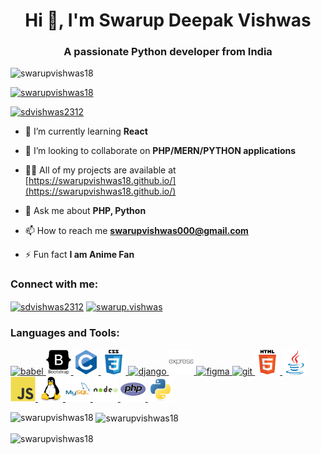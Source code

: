 <h1 align="center">Hi 👋, I'm Swarup Deepak Vishwas</h1>
<h3 align="center">A passionate Python developer from India</h3>

<p align="left"> <img src="https://komarev.com/ghpvc/?username=swarupvishwas18&label=Profile%20views&color=0e75b6&style=flat" alt="swarupvishwas18" /> </p>

<p align="left"> <a href="https://github.com/ryo-ma/github-profile-trophy"><img src="https://github-profile-trophy.vercel.app/?username=swarupvishwas18" alt="swarupvishwas18" /></a> </p>

<p align="left"> <a href="https://twitter.com/sdvishwas2312" target="blank"><img src="https://img.shields.io/twitter/follow/sdvishwas2312?logo=twitter&style=for-the-badge" alt="sdvishwas2312" /></a> </p>


- 🌱 I’m currently learning **React**

- 👯 I’m looking to collaborate on **PHP/MERN/PYTHON applications**

- 👨‍💻 All of my projects are available at [https://swarupvishwas18.github.io/](https://swarupvishwas18.github.io/)

- 💬 Ask me about **PHP, Python**

- 📫 How to reach me **swarupvishwas000@gmail.com**

- ⚡ Fun fact **I am Anime Fan**

<h3 align="left">Connect with me:</h3>
<p align="left">
<a href="https://twitter.com/sdvishwas2312" target="blank"><img align="center" src="https://raw.githubusercontent.com/rahuldkjain/github-profile-readme-generator/master/src/images/icons/Social/twitter.svg" alt="sdvishwas2312" height="30" width="40" /></a>
<a href="https://instagram.com/swarup.vishwas" target="blank"><img align="center" src="https://raw.githubusercontent.com/rahuldkjain/github-profile-readme-generator/master/src/images/icons/Social/instagram.svg" alt="swarup.vishwas" height="30" width="40" /></a>
</p>

<h3 align="left">Languages and Tools:</h3>
<p align="left"> <a href="https://babeljs.io/" target="_blank" rel="noreferrer"> <img src="https://www.vectorlogo.zone/logos/babeljs/babeljs-icon.svg" alt="babel" width="40" height="40"/> </a> <a href="https://getbootstrap.com" target="_blank" rel="noreferrer"> <img src="https://raw.githubusercontent.com/devicons/devicon/master/icons/bootstrap/bootstrap-plain-wordmark.svg" alt="bootstrap" width="40" height="40"/> </a> <a href="https://www.cprogramming.com/" target="_blank" rel="noreferrer"> <img src="https://raw.githubusercontent.com/devicons/devicon/master/icons/c/c-original.svg" alt="c" width="40" height="40"/> </a> <a href="https://www.w3schools.com/css/" target="_blank" rel="noreferrer"> <img src="https://raw.githubusercontent.com/devicons/devicon/master/icons/css3/css3-original-wordmark.svg" alt="css3" width="40" height="40"/> </a> <a href="https://www.djangoproject.com/" target="_blank" rel="noreferrer"> <img src="https://cdn.worldvectorlogo.com/logos/django.svg" alt="django" width="40" height="40"/> </a> <a href="https://expressjs.com" target="_blank" rel="noreferrer"> <img src="https://raw.githubusercontent.com/devicons/devicon/master/icons/express/express-original-wordmark.svg" alt="express" width="40" height="40"/> </a> <a href="https://www.figma.com/" target="_blank" rel="noreferrer"> <img src="https://www.vectorlogo.zone/logos/figma/figma-icon.svg" alt="figma" width="40" height="40"/> </a> <a href="https://git-scm.com/" target="_blank" rel="noreferrer"> <img src="https://www.vectorlogo.zone/logos/git-scm/git-scm-icon.svg" alt="git" width="40" height="40"/> </a> <a href="https://www.w3.org/html/" target="_blank" rel="noreferrer"> <img src="https://raw.githubusercontent.com/devicons/devicon/master/icons/html5/html5-original-wordmark.svg" alt="html5" width="40" height="40"/> </a> <a href="https://www.java.com" target="_blank" rel="noreferrer"> <img src="https://raw.githubusercontent.com/devicons/devicon/master/icons/java/java-original.svg" alt="java" width="40" height="40"/> </a> <a href="https://developer.mozilla.org/en-US/docs/Web/JavaScript" target="_blank" rel="noreferrer"> <img src="https://raw.githubusercontent.com/devicons/devicon/master/icons/javascript/javascript-original.svg" alt="javascript" width="40" height="40"/> </a> <a href="https://www.linux.org/" target="_blank" rel="noreferrer"> <img src="https://raw.githubusercontent.com/devicons/devicon/master/icons/linux/linux-original.svg" alt="linux" width="40" height="40"/> </a> <a href="https://www.mysql.com/" target="_blank" rel="noreferrer"> <img src="https://raw.githubusercontent.com/devicons/devicon/master/icons/mysql/mysql-original-wordmark.svg" alt="mysql" width="40" height="40"/> </a> <a href="https://nodejs.org" target="_blank" rel="noreferrer"> <img src="https://raw.githubusercontent.com/devicons/devicon/master/icons/nodejs/nodejs-original-wordmark.svg" alt="nodejs" width="40" height="40"/> </a> <a href="https://www.php.net" target="_blank" rel="noreferrer"> <img src="https://raw.githubusercontent.com/devicons/devicon/master/icons/php/php-original.svg" alt="php" width="40" height="40"/> </a> <a href="https://www.python.org" target="_blank" rel="noreferrer"> <img src="https://raw.githubusercontent.com/devicons/devicon/master/icons/python/python-original.svg" alt="python" width="40" height="40"/> </a> </p>

<p><img align="left" src="https://github-readme-stats.vercel.app/api/top-langs?username=swarupvishwas18&show_icons=true&locale=en&layout=compact" alt="swarupvishwas18" /></p>

<p>&nbsp;<img align="center" src="https://github-readme-stats.vercel.app/api?username=swarupvishwas18&show_icons=true&locale=en" alt="swarupvishwas18" /></p>

<p><img align="center" src="https://github-readme-streak-stats.herokuapp.com/?user=swarupvishwas18&" alt="swarupvishwas18" /></p>

